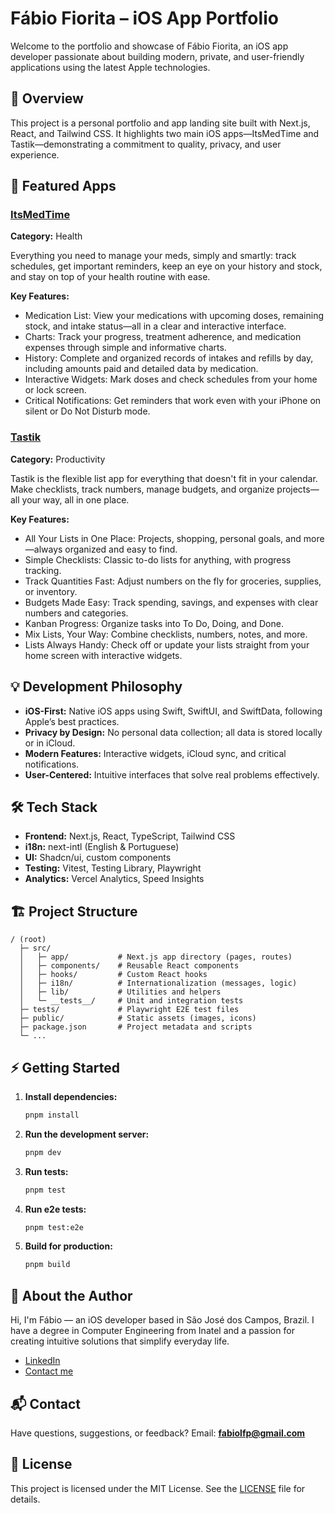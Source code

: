 # Fábio Fiorita – iOS App Portfolio

Welcome to the portfolio and showcase of Fábio Fiorita, an iOS app developer passionate about building modern, private, and user-friendly applications using the latest Apple technologies.

## 🚀 Overview
This project is a personal portfolio and app landing site built with Next.js, React, and Tailwind CSS. It highlights two main iOS apps—ItsMedTime and Tastik—demonstrating a commitment to quality, privacy, and user experience.

## 📱 Featured Apps

### [ItsMedTime](https://apps.apple.com/gb/app/itsmedtime/id1580757092)
**Category:** Health

Everything you need to manage your meds, simply and smartly: track schedules, get important reminders, keep an eye on your history and stock, and stay on top of your health routine with ease.

**Key Features:**
- Medication List: View your medications with upcoming doses, remaining stock, and intake status—all in a clear and interactive interface.
- Charts: Track your progress, treatment adherence, and medication expenses through simple and informative charts.
- History: Complete and organized records of intakes and refills by day, including amounts paid and detailed data by medication.
- Interactive Widgets: Mark doses and check schedules from your home or lock screen.
- Critical Notifications: Get reminders that work even with your iPhone on silent or Do Not Disturb mode.

### [Tastik](https://apps.apple.com/gb/app/tastik-tasks-and-lists/id6459197048)
**Category:** Productivity

Tastik is the flexible list app for everything that doesn't fit in your calendar. Make checklists, track numbers, manage budgets, and organize projects—all your way, all in one place.

**Key Features:**
- All Your Lists in One Place: Projects, shopping, personal goals, and more—always organized and easy to find.
- Simple Checklists: Classic to-do lists for anything, with progress tracking.
- Track Quantities Fast: Adjust numbers on the fly for groceries, supplies, or inventory.
- Budgets Made Easy: Track spending, savings, and expenses with clear numbers and categories.
- Kanban Progress: Organize tasks into To Do, Doing, and Done.
- Mix Lists, Your Way: Combine checklists, numbers, notes, and more.
- Lists Always Handy: Check off or update your lists straight from your home screen with interactive widgets.

## 💡 Development Philosophy
- **iOS-First:** Native iOS apps using Swift, SwiftUI, and SwiftData, following Apple’s best practices.
- **Privacy by Design:** No personal data collection; all data is stored locally or in iCloud.
- **Modern Features:** Interactive widgets, iCloud sync, and critical notifications.
- **User-Centered:** Intuitive interfaces that solve real problems effectively.

## 🛠️ Tech Stack
- **Frontend:** Next.js, React, TypeScript, Tailwind CSS
- **i18n:** next-intl (English & Portuguese)
- **UI:** Shadcn/ui, custom components
- **Testing:** Vitest, Testing Library, Playwright
- **Analytics:** Vercel Analytics, Speed Insights

## 🏗️ Project Structure
```
/ (root)
  ├─ src/
  │   ├─ app/           # Next.js app directory (pages, routes)
  │   ├─ components/    # Reusable React components
  │   ├─ hooks/         # Custom React hooks
  │   ├─ i18n/          # Internationalization (messages, logic)
  │   ├─ lib/           # Utilities and helpers
  │   └─ __tests__/     # Unit and integration tests
  ├─ tests/             # Playwright E2E test files
  ├─ public/            # Static assets (images, icons)
  ├─ package.json       # Project metadata and scripts
  └─ ...
```

## ⚡ Getting Started
1. **Install dependencies:**
   ```sh
   pnpm install
   ```
2. **Run the development server:**
   ```sh
   pnpm dev
   ```
3. **Run tests:**
   ```sh
   pnpm test
   ```
4. **Run e2e tests:**
   ```sh
   pnpm test:e2e
   ```
5. **Build for production:**
   ```sh
   pnpm build
   ```

## 👤 About the Author
Hi, I'm Fábio — an iOS developer based in São José dos Campos, Brazil. I have a degree in Computer Engineering from Inatel and a passion for creating intuitive solutions that simplify everyday life.

- [LinkedIn](https://www.linkedin.com/in/fabiofioritapontes/)
- [Contact me](mailto:fabiolfp@gmail.com)

## 📬 Contact
Have questions, suggestions, or feedback? Email: **fabiolfp@gmail.com**

## 📝 License

This project is licensed under the MIT License. See the [LICENSE](LICENSE) file for details.
